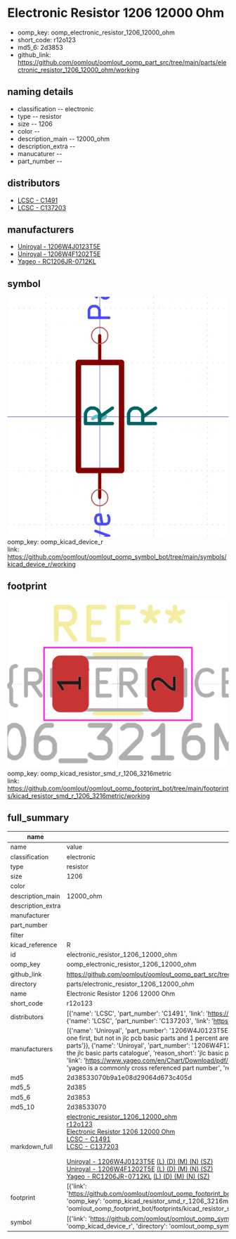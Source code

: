 # Electronic Resistor 1206 12000 Ohm

  
* oomp_key: oomp_electronic_resistor_1206_12000_ohm 
* short_code: r12o123
* md5_6: 2d3853  
* github_link: https://github.com/oomlout/oomlout_oomp_part_src/tree/main/parts/electronic_resistor_1206_12000_ohm/working  
## naming details
* classification -- electronic
* type -- resistor
* size -- 1206
* color -- 
* description_main -- 12000_ohm
* description_extra -- 
* manucaturer -- 
* part_number -- 

## distributors
* [LCSC - C1491](https://lcsc.com/product-detail/C1491.html)  
* [LCSC - C137203](https://lcsc.com/product-detail/C137203.html)  

## manufacturers
* [Uniroyal - 1206W4J0123T5E]()  
* [Uniroyal - 1206W4F1202T5E]()  
* [Yageo - RC1206JR-0712KL](https://www.yageo.com/en/Chart/Download/pdf/RC1206JR-0712KL)  

## symbol

![](symbol/0/working/working_600.png)  
oomp_key: oomp_kicad_device_r  
link: https://github.com/oomlout/oomlout_oomp_symbol_bot/tree/main/symbols/kicad_device_r/working  

## footprint

![](footprint/0/working/working_600.png)  
oomp_key: oomp_kicad_resistor_smd_r_1206_3216metric  
link: https://github.com/oomlout/oomlout_oomp_footprint_bot/tree/main/footprints/kicad_resistor_smd_r_1206_3216metric/working  

## full_summary
| name | value | 
| --- | --- | 
| name | value | 
| classification | electronic | 
| type | resistor | 
| size | 1206 | 
| color |  | 
| description_main | 12000_ohm | 
| description_extra |  | 
| manufacturer |  | 
| part_number |  | 
| filter |  | 
| kicad_reference | R | 
| id | electronic_resistor_1206_12000_ohm | 
| oomp_key | oomp_electronic_resistor_1206_12000_ohm | 
| github_link | https://github.com/oomlout/oomlout_oomp_part_src/tree/main/parts/electronic_resistor_1206_12000_ohm/working | 
| directory | parts/electronic_resistor_1206_12000_ohm | 
| name | Electronic Resistor 1206 12000 Ohm | 
| short_code | r12o123 | 
| distributors | [{'name': 'LCSC', 'part_number': 'C1491', 'link': 'https://lcsc.com/product-detail/C1491.html', 'id': 'distributor_lcsc'}, {'name': 'LCSC', 'part_number': 'C137203', 'link': 'https://lcsc.com/product-detail/C137203.html', 'id': 'distributor_lcsc'}] | 
| manufacturers | [{'name': 'Uniroyal', 'part_number': '1206W4J0123T5E', 'link': '', 'id': 'manufacturer_uniroyal', 'note': {'reason': 'did this one first, but not in jlc pcb basic parts and 1 percent are and they are the same price', 'reason_short': 'not in jlc basic parts'}}, {'name': 'Uniroyal', 'part_number': '1206W4F1202T5E', 'link': '', 'id': 'manufacturer_uniroyal', 'note': {'reason': 'in the jlc basic parts catalogue', 'reason_short': 'jlc basic part'}}, {'name': 'Yageo', 'part_number': 'RC1206JR-0712KL', 'link': 'https://www.yageo.com/en/Chart/Download/pdf/RC1206JR-0712KL', 'id': 'manufacturer_yageo', 'note': {'reason': 'yageo is a commonly cross referenced part number', 'reason_short': 'available everywhere'}}] | 
| md5 | 2d38533070b9a1e08d29064d673c405d | 
| md5_5 | 2d385 | 
| md5_6 | 2d3853 | 
| md5_10 | 2d38533070 | 
| markdown_full | [electronic_resistor_1206_12000_ohm](https://github.com/oomlout/oomlout_oomp_part_src/tree/main/parts/electronic_resistor_1206_12000_ohm/working)<br>[r12o123](https://github.com/oomlout/oomlout_oomp_part_src/tree/main/parts/electronic_resistor_1206_12000_ohm/working)<br>[Electronic Resistor 1206 12000 Ohm](https://github.com/oomlout/oomlout_oomp_part_src/tree/main/parts/electronic_resistor_1206_12000_ohm/working)<br>[LCSC - C1491<br>](https://lcsc.com/product-detail/C1491.html)[LCSC - C137203<br>](https://lcsc.com/product-detail/C137203.html)<br>[Uniroyal - 1206W4J0123T5E]() [(L)  ](https://www.lcsc.com/search?q=1206W4J0123T5E)[(D)  ](https://www.digikey.com/en/products?keywords=1206W4J0123T5E)[(M)  ](https://www.mouser.com/Search/Refine?Keyword=1206W4J0123T5E)[(N)  ](https://www.newark.com/search?st=1206W4J0123T5E)[(SZ)  ](https://so.szlcsc.com/global.html?k=1206W4J0123T5E)<br>[Uniroyal - 1206W4F1202T5E]() [(L)  ](https://www.lcsc.com/search?q=1206W4F1202T5E)[(D)  ](https://www.digikey.com/en/products?keywords=1206W4F1202T5E)[(M)  ](https://www.mouser.com/Search/Refine?Keyword=1206W4F1202T5E)[(N)  ](https://www.newark.com/search?st=1206W4F1202T5E)[(SZ)  ](https://so.szlcsc.com/global.html?k=1206W4F1202T5E)<br>[Yageo - RC1206JR-0712KL](https://www.yageo.com/en/Chart/Download/pdf/RC1206JR-0712KL) [(L)  ](https://www.lcsc.com/search?q=RC1206JR-0712KL)[(D)  ](https://www.digikey.com/en/products?keywords=RC1206JR-0712KL)[(M)  ](https://www.mouser.com/Search/Refine?Keyword=RC1206JR-0712KL)[(N)  ](https://www.newark.com/search?st=RC1206JR-0712KL)[(SZ)  ](https://so.szlcsc.com/global.html?k=RC1206JR-0712KL)<br> | 
| footprint | [{'link': 'https://github.com/oomlout/oomlout_oomp_footprint_bot/tree/main/foootprntss/kicad_resistor_smd_r_1206_3216metric', 'oomp_key': 'oomp_kicad_resistor_smd_r_1206_3216metric', 'directory': 'oomlout_oomp_footprint_bot/footprints/kicad_resistor_smd_r_1206_3216metric//working/working.kicad_mod'}] | 
| symbol | [{'link': 'https://github.com/oomlout/oomlout_oomp_symbol_bot/tree/main/symbols/kicad_device_r', 'oomp_key': 'oomp_kicad_device_r', 'directory': 'oomlout_oomp_symbol_bot/symbols/kicad_device_r//working/working.kicad_sym'}] | 

